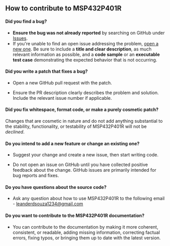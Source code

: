 ## How to contribute to MSP432P401R

#### **Did you find a bug?**

* **Ensure the bug was not already reported** by searching on GitHub under [Issues](https://github.com/leander-dsouza/MSP432P401R/issues).
* If you're unable to find an open issue addressing the problem, [open a new one](https://github.com/leander-dsouza/MSP432P401R/issues/new/choose). Be sure to include a **title and clear description**, as much relevant information as possible, and a **code sample** or an **executable test case** demonstrating the expected behavior that is not occurring.

#### **Did you write a patch that fixes a bug?**

* Open a new GitHub pull request with the patch.

* Ensure the PR description clearly describes the problem and solution. Include the relevant issue number if applicable.

#### **Did you fix whitespace, format code, or make a purely cosmetic patch?**

Changes that are cosmetic in nature and do not add anything substantial to the stability, functionality, or testability of MSP432P401R will not be *declined*.

#### **Do you intend to add a new feature or change an existing one?**

* Suggest your change and create a new issue, then start writing code.

* Do not open an issue on GitHub until you have collected positive feedback about the change. GitHub issues are primarily intended for bug reports and fixes.

#### **Do you have questions about the source code?**

* Ask any question about how to use MSP432P401R to the following email - leanderdsouza1234@gmail.com

#### **Do you want to contribute to the MSP432P401R documentation?**

* You can contribute to the documentation by making it more coherent, consistent, or readable, adding missing information, correcting factual errors, fixing typos, or bringing them up to date with the latest version.
